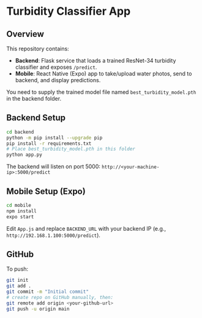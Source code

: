 # Turbidity Classifier App

## Overview

This repository contains:
- **Backend**: Flask service that loads a trained ResNet-34 turbidity classifier and exposes `/predict`.
- **Mobile**: React Native (Expo) app to take/upload water photos, send to backend, and display predictions.

You need to supply the trained model file named `best_turbidity_model.pth` in the backend folder.

## Backend Setup

```bash
cd backend
python -m pip install --upgrade pip
pip install -r requirements.txt
# Place best_turbidity_model.pth in this folder
python app.py
```

The backend will listen on port 5000:
`http://<your-machine-ip>:5000/predict`

## Mobile Setup (Expo)

```bash
cd mobile
npm install
expo start
```

Edit `App.js` and replace `BACKEND_URL` with your backend IP (e.g., `http://192.168.1.100:5000/predict`).

## GitHub

To push:

```bash
git init
git add .
git commit -m "Initial commit"
# create repo on GitHub manually, then:
git remote add origin <your-github-url>
git push -u origin main
```
